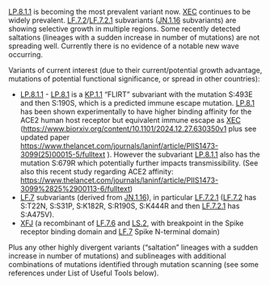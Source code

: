 

<u id='LP_8_1_1'>LP.8.1.1</u> is becoming the most prevalent variant now. <u id='XEC'>XEC</u> continues to be widely prevalent. <u id='LF_7_2'>LF.7.2</u>/<u id='LF_7_2_1'>LF.7.2.1</u> subvariants (<u id='JN_1_16'>JN.1.16</u> subvariants) are showing selective growth in multiple regions. Some recently detected saltations (lineages with a sudden increase in number of mutations) are not spreading well. Currently there is no evidence of a notable new wave occurring.



Variants of current interest (due to their current/potential growth advantage, mutations of potential functional significance, or spread in other countries):

* <u id='LP_8_1_1'>LP.8.1.1</u> - <u id='LP_8_1'>LP.8.1</u> is a <u id='KP_1_1'>KP.1.1</u> “FLIRT” subvariant with the mutation S:493E and then S:190S, which is a predicted immune escape mutation. <u id='LP_8_1'>LP.8.1</u> has been shown experimentally to have higher binding affinity for the ACE2 human host receptor but equivalent immune escape as <u id='XEC'>XEC</u> (<https://www.biorxiv.org/content/10.1101/2024.12.27.630350v1> plus see updated paper <https://www.thelancet.com/journals/laninf/article/PIIS1473-3099(25)00015-5/fulltext> ). However the subvariant <u id='LP_8_1_1'>LP.8.1.1</u> also has the mutation S:679R which potentially further impacts transmissibility. (See also this recent study regarding ACE2 affinity: <https://www.thelancet.com/journals/laninf/article/PIIS1473-3099%2825%2900113-6/fulltext>)
* <u id='LF_7'>LF.7</u> subvariants (derived from <u id='JN_1_16'>JN.1.16</u>), in particular <u id='LF_7_2_1'>LF.7.2.1</u> (<u id='LF_7_2'>LF.7.2</u> has S:T22N, S:S31P, S:K182R, S:R190S, S:K444R and then <u id='LF_7_2_1'>LF.7.2.1</u> has S:A475V).
* <u id='XFJ'>XFJ</u> (a recombinant of <u id='LF_7_6'>LF.7.6</u> and <u id='LS_2'>LS.2</u>, with breakpoint in the Spike receptor binding domain and <u id='LF_7'>LF.7</u> Spike N-terminal domain)

Plus any other highly divergent variants (“saltation” lineages with a sudden increase in number of mutations) and sublineages with additional combinations of mutations identified through mutation scanning (see some references under List of Useful Tools below).


<!-- edited -->